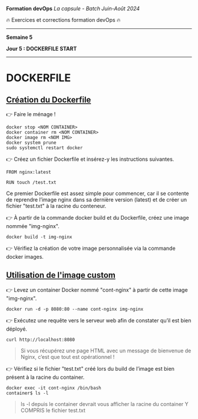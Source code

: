 **Formation devOps**
_La capsule - Batch Juin-Août 2024_

:fire: Exercices et corrections formation devOps :fire:

---

**Semaine 5**

**Jour 5 : DOCKERFILE START**

---

# DOCKERFILE

## <ins> Création du Dockerfile </ins>

👉 Faire le ménage !
```
docker stop <NOM CONTAINER>
docker container rm <NOM CONTAINER>
docker image rm <NOM IMG>
docker system prune
sudo systemctl restart docker
```

👉 Créez un fichier Dockerfile et insérez-y les instructions suivantes.

```
FROM nginx:latest

RUN touch /test.txt
```
Ce premier Dockerfile est assez simple pour commencer, car il se contente de reprendre l’image 
nginx dans sa dernière version (latest) et de créer un fichier "test.txt" à la racine du conteneur.

👉 À partir de la commande docker build et du Dockerfile, créez une image nommée "img-nginx".

```
docker build -t img-nginx
```

👉 Vérifiez la création de votre image personnalisée via la commande docker images.

## <ins> Utilisation de l'image custom </ins>

👉 Levez un container Docker nommé "cont-nginx" à partir de cette image "img-nginx".

```
docker run -d -p 8080:80 --name cont-nginx img-nginx
```

👉 Exécutez une requête vers le serveur web afin de constater qu’il est bien déployé.

```
curl http://localhost:8080
```
> Si vous récupérez une page HTML avec un message de bienvenue de Nginx, c’est que tout est opérationnel !

👉 Vérifiez si le fichier "test.txt" créé lors du build de l’image est bien présent à la racine du container.

```
docker exec -it cont-nginx /bin/bash
container$ ls -l
```

> ls -l depuis le container devrait vous afficher la racine du container Y COMPRIS le fichier test.txt
